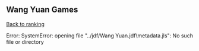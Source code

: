 ## Wang Yuan Games

[Back to ranking](../../index.md)




Error: SystemError: opening file "../jdf/Wang Yuan.jdf\\metadata.jls": No such file or directory




